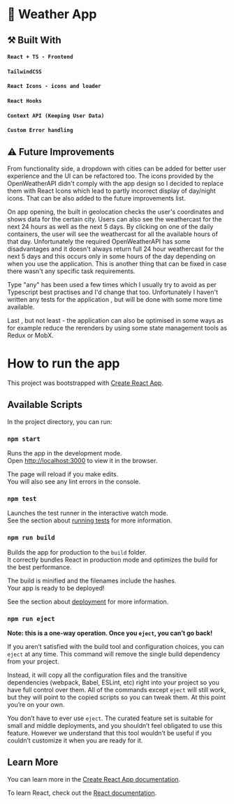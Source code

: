 # 🔆 Weather App

 ## ⚒  Built With <br/>

 #### `React + TS - Frontend` 
 #### `TailwindCSS`
 #### `React Icons - icons and loader` 
 #### `React Hooks`  
 #### `Context API (Keeping User Data)` 
 #### `Custom Error handling` 

## ⚠ Future Improvements

From functionality side, a dropdown with cities can be added for better user experience and the UI can be refactored too. The icons provided by the OpenWeatherAPI didn't comply with the app design so I decided to replace them with React Icons which lead to partly incorrect display of day/night icons. That can be also added to the future improvements list. 
 
On app opening, the built in geolocation checks the user's coordinates and shows data for the certain city. Users can also see the weathercast for the next 24 hours as well as the next 5 days. By clicking on one of the daily containers, the user will see the weathercast for all the available hours of that day. Unfortunately the required OpenWeatherAPI has some disadvantages and it doesn't always return full 24 hour weathercast for the next 5 days and this occurs only in some hours of the day depending on when you use the application. This is another thing that can be fixed in case there wasn't any specific task requirements. 

Type "any" has been used a few times which I usually try to avoid as per Typescript best practises and I'd change that too. Unfortunately I haven't written any tests for the application , but will be done with some more time available.

Last , but not least - the application can also be optimised in some ways as for example reduce the rerenders by using some state management tools as Redux or MobX.

# How to run the app

This project was bootstrapped with [Create React App](https://github.com/facebook/create-react-app).

## Available Scripts

In the project directory, you can run:

### `npm start`

Runs the app in the development mode.\
Open [http://localhost:3000](http://localhost:3000) to view it in the browser.

The page will reload if you make edits.\
You will also see any lint errors in the console.

### `npm test`

Launches the test runner in the interactive watch mode.\
See the section about [running tests](https://facebook.github.io/create-react-app/docs/running-tests) for more information.

### `npm run build`

Builds the app for production to the `build` folder.\
It correctly bundles React in production mode and optimizes the build for the best performance.

The build is minified and the filenames include the hashes.\
Your app is ready to be deployed!

See the section about [deployment](https://facebook.github.io/create-react-app/docs/deployment) for more information.

### `npm run eject`

**Note: this is a one-way operation. Once you `eject`, you can’t go back!**

If you aren’t satisfied with the build tool and configuration choices, you can `eject` at any time. This command will remove the single build dependency from your project.

Instead, it will copy all the configuration files and the transitive dependencies (webpack, Babel, ESLint, etc) right into your project so you have full control over them. All of the commands except `eject` will still work, but they will point to the copied scripts so you can tweak them. At this point you’re on your own.

You don’t have to ever use `eject`. The curated feature set is suitable for small and middle deployments, and you shouldn’t feel obligated to use this feature. However we understand that this tool wouldn’t be useful if you couldn’t customize it when you are ready for it.

## Learn More

You can learn more in the [Create React App documentation](https://facebook.github.io/create-react-app/docs/getting-started).

To learn React, check out the [React documentation](https://reactjs.org/).
